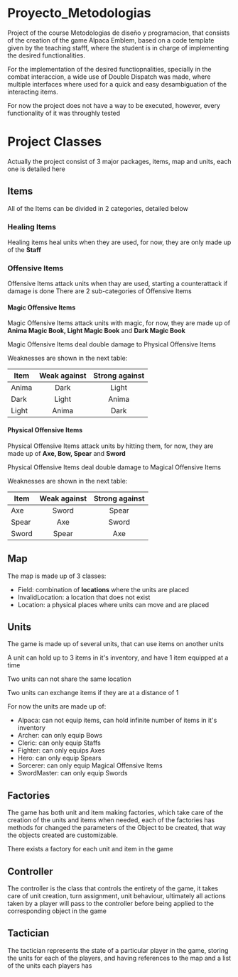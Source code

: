 # Proyecto_Metodologias

Project of the course Metodologias de diseño y programacion, that consists of the creation of the game Alpaca Emblem, based on a code template given by the teaching stafff, where the student is in charge of implementing the desired functionalities.

For the implementation of the desired functiopnalities, specially in the combat interaccion, a wide use of Double Dispatch was made, where multiple interfaces where used for a quick and easy desambiguation of the interacting items.

For now the project does not have a way to be executed, however, every functionality of it was throughly tested

# Project Classes
Actually the project consist of 3 major packages, items, map and units, each one is detailed here
## Items
All of the Items can be divided in 2 categories, detailed below

### Healing Items
Healing items heal units when they are used, for now, they are only made up of the **Staff**

### Offensive Items
Offensive Items attack units when thay are used, starting a counterattack if damage is done
There are 2 sub-categories of Offensive Items

#### Magic Offensive Items
Magic Offensive Items attack units with magic, for now, they are made up of **Anima Magic Book, Light Magic Book** and **Dark Magic Book**

Magic Offensive Items deal double damage to Physical Offensive Items

Weaknesses are shown in the next table:

| Item        | Weak against          | Strong against  |
| ------------- |:-------------:| :-----:|
| Anima      | Dark | Light |
| Dark      | Light      |   Anima |
| Light | Anima     |    Dark |

#### Physical Offensive Items
Physical Offensive Items attack units by hitting them, for now, they are made up of **Axe, Bow, Spear** and **Sword**

Physical Offensive Items deal double damage to Magical Offensive Items

Weaknesses are shown in the next table:

| Item        | Weak against          | Strong against  |
| ------------- |:-------------:| :-----:|
| Axe      | Sword | Spear |
| Spear      | Axe  |   Sword |
| Sword | Spear     |    Axe |

## Map
The map is made up of 3 classes:
- Field: combination of **locations** where the units are placed
- InvalidLocation: a location that does not exist
- Location: a physical places where units can move and are placed

## Units

The game is made up of several units, that can use items on another units

A unit can hold up to 3 items in it's inventory, and have 1 item equipped at a time

Two units can not share the same location

Two units can exchange items if they are at a distance of 1

For now the units are made up of:
- Alpaca: can not equip items, can hold infinite number of items in it's inventory
- Archer: can only equip Bows
- Cleric: can only equip Staffs
- Fighter: can only equips Axes
- Hero: can only equip Spears
- Sorcerer: can only equip Magical Offensive Items
- SwordMaster: can only equip Swords

## Factories

The game has both unit and item making factories, which take care of the creation of the units and items when needed, each of the factories has methods for changed the parameters of the Object to be created, that way the objects created are customizable.

There exists a factory for each unit and item in the game

## Controller

The controller is the class that controls the entirety of the game, it takes care of unit creation, turn assignment, unit behaviour, ultimately all actions taken by a player will pass to the controller before being applied to the corresponding object in the game

## Tactician

The tactician represents the state of a particular player in the game, storing the units for each of the players, and having references to the map and a list of the units each players has
